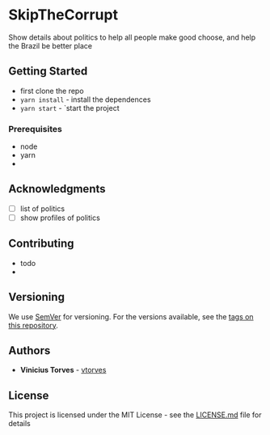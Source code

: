 # SkipTheCorrupt

Show details about politics to help all people make good choose, and help the Brazil be better place

## Getting Started

- first clone the repo
- `yarn install` - install the dependences
- `yarn start` -  `start the project

### Prerequisites

 - node 
 - yarn 
 - 


## Acknowledgments

 - [ ] list of politics
 - [ ] show profiles of politics

## Contributing

 - todo 
 - 
## Versioning

We use [SemVer](http://semver.org/) for versioning. For the versions available, see the [tags on this repository](https://github.com/your/project/tags). 

## Authors

* **Vinicius Torves** - [vtorves](https://github.com/vtorves)

## License

This project is licensed under the MIT License - see the [LICENSE.md](LICENSE.md) file for details

